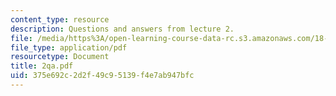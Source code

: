 ```yaml
---
content_type: resource
description: Questions and answers from lecture 2.
file: /media/https%3A/open-learning-course-data-rc.s3.amazonaws.com/18-098-street-fighting-mathematics-january-iap-2008/375e692c2d2f49c95139f4e7ab947bfc_2qa.pdf
file_type: application/pdf
resourcetype: Document
title: 2qa.pdf
uid: 375e692c-2d2f-49c9-5139-f4e7ab947bfc
---
```

